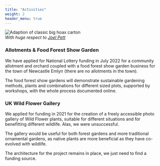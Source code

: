 ```yaml
---
title: "Activities"
weight: 2
header_menu: true
---
```


![Adaption of classic big hoax carton](https://res.cloudinary.com/growdigital/image/upload/v1583857004/big-hoax-garden.jpg)  
_With huge respect to [Joel Pett](https://joel-pett-cartoons.creator-spring.com/listing/new-what-if-it-s-a-big-hoax)_

### Allotments & Food Forest Show Garden

We have applied for National Lottery funding in July 2022 for a community allotment and orchard coupled with a food forest show garden business for the town of Newcastle Emlyn (there are _no_ allotments in the town).

The food forest show gardens will demonstrate sustainable gardening methods, plants and combinations for different sized plots, supported by workshops, with the whole process documented online.

### UK Wild Flower Gallery

We applied for funding in 2021 for the creation of a freely accessible photo gallery of Wild Flower plants, suitable for different situations and for benefitting different wildlife. Alas, we were unsuccessful.

The gallery would be useful for both forest gardens and more traditional ornamental gardens, as native plants are more beneficial as they have co-evolved with wildlife.

The architecture for the project remains in place, we just need to find a funding source.
